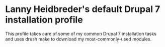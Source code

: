 # Lanny Heidbreder's default Drupal 7 installation profile

This profile takes care of some of my common Drupal 7 installation tasks and uses drush make to download my most-commonly-used modules.